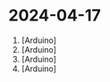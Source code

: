 # 2024-04-17

1. [](https://github.comundefined "Example file to blink the LED on an Arduino") [Arduino]
2. [](https://github.comundefined "An Arduino powered microphone array tester.") [Arduino]
3. [](https://github.comundefined "Amo + Arduino = Arduimo") [Arduino]
4. [](https://github.comundefined "Lugar donde están mis códigos de prueba.") [Arduino]
